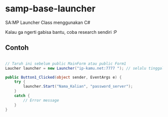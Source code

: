 # samp-base-launcher
SA:MP Launcher Class menggunakan C#

Kalau ga ngerti gabisa bantu, coba research sendiri :P

## Contoh

```c#

// Taruh ini sebelum public MainForm atau public Form1
Laucher launcher = new Launcher("ip-kamu.net:7777 "); // selalu tinggalkan spasi paling ujung

public Button1_Clicked(object sender, EventArgs e) {
    try {
        launcher.Start("Nama_Kalian", "password_server");
    }
    catch {
        // Error message
    }
}

```
